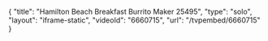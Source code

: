 {
    "title": "Hamilton Beach Breakfast Burrito Maker 25495",
    "type": "solo",
    "layout": "iframe-static",
    "videoId": "6660715",
    "url": "\/tvpembed\/6660715"
}